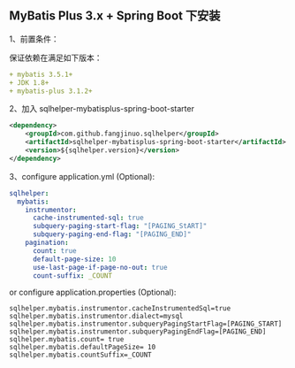 ## MyBatis Plus 3.x + Spring Boot 下安装

1、前置条件：

保证依赖在满足如下版本： 
```yaml
+ mybatis 3.5.1+
+ JDK 1.8+
+ mybatis-plus 3.1.2+
```
 

2、加入 sqlhelper-mybatisplus-spring-boot-starter

```xml
<dependency>
    <groupId>com.github.fangjinuo.sqlhelper</groupId>
    <artifactId>sqlhelper-mybatisplus-spring-boot-starter</artifactId>
    <version>${sqlhelper.version}</version>
</dependency>
```

3、configure application.yml (Optional):

```yaml
sqlhelper:
  mybatis:
    instrumentor:
      cache-instrumented-sql: true
      subquery-paging-start-flag: "[PAGING_StART]"
      subquery-paging-end-flag: "[PAGING_END]"
    pagination:
      count: true
      default-page-size: 10
      use-last-page-if-page-no-out: true
      count-suffix: _COUNT
```

or configure application.properties (Optional):

```properties
sqlhelper.mybatis.instrumentor.cacheInstrumentedSql=true
sqlhelper.mybatis.instrumentor.dialect=mysql
sqlhelper.mybatis.instrumentor.subqueryPagingStartFlag=[PAGING_START]
sqlhelper.mybatis.instrumentor.subqueryPagingEndFlag=[PAGING_END]
sqlhelper.mybatis.count= true
sqlhelper.mybatis.defaultPageSize= 10
sqlhelper.mybatis.countSuffix=_COUNT
```


